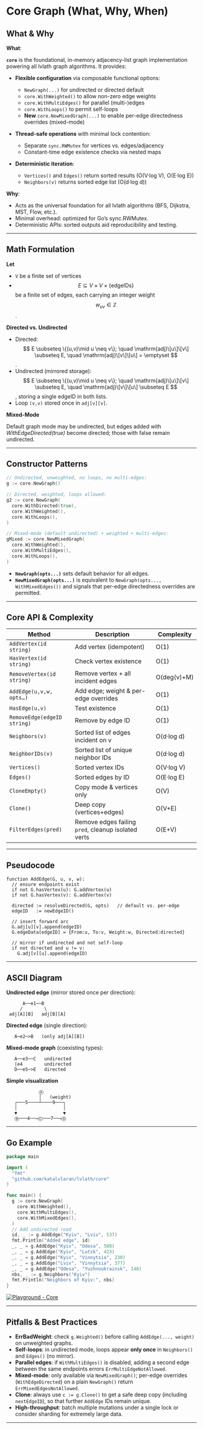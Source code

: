# Core Graph (What, Why, When)

## What & Why

**What**:

**`core`** is the foundational, in-memory adjacency-list graph implementation powering all lvlath graph algorithms. It provides:

* **Flexible configuration** via composable functional options:

  * `NewGraph(...)` for undirected or directed default
  * `core.WithWeighted()` to allow non-zero edge weights
  * `core.WithMultiEdges()` for parallel (multi-)edges
  * `core.WithLoops()` to permit self-loops
  * **New** `core.NewMixedGraph(...)` to enable per-edge directedness overrides (mixed-mode)

* **Thread-safe operations** with minimal lock contention:

  * Separate `sync.RWMutex` for vertices vs. edges/adjacency
  * Constant-time edge existence checks via nested maps

* **Deterministic iteration**:

  * `Vertices()` and `Edges()` return sorted results (O(V·log V), O(E·log E))
  * `Neighbors(v)` returns sorted edge list (O(d·log d))

**Why**:

* Acts as the universal foundation for all lvlath algorithms (BFS, Dijkstra, MST, Flow, etc.).
* Minimal overhead: optimized for Go’s sync.RWMutex.
* Deterministic APIs: sorted outputs aid reproducibility and testing.

---

## Math Formulation

  **Let**
  * `V` be a finite set of vertices
  * 
    $$
    E \subseteq V \times V \times \{\text{edgeIDs}\}
    $$ 
be a finite set of edges, each carrying an integer weight 
    $$
    w_{uv} \in \mathbb{Z}
    $$.

  **Directed vs. Undirected**
  * Directed:
    $$
    E \subseteq \{(u,v)\mid u \neq v\}; \quad \mathrm{adj}\[u\]\[v\] \subseteq E, \quad \mathrm{adj}\[v\]\[u\] = \emptyset
    $$ .
  * Undirected (mirrored storage): 
    $$
    E \subseteq \{(u,v)\mid u \neq v\}; \quad \mathrm{adj}\[u\]\[v\] \subseteq E, \quad \mathrm{adj}\[v\]\[u\] \subseteq E
    $$ ,
  storing a single edgeID in both lists.
  * Loop `(v,v)` stored once in `adj[v][v]`.

  **Mixed-Mode**

  Default graph mode may be undirected, but edges added with *WithEdgeDirected(true)* become directed; those with false remain undirected.

---

## Constructor Patterns

```go
// Undirected, unweighted, no loops, no multi-edges:
g := core.NewGraph()

// Directed, weighted, loops allowed:
g2 := core.NewGraph(
  core.WithDirected(true),
  core.WithWeighted(),
  core.WithLoops(),
)

// Mixed-mode (default undirected) + weighted + multi-edges:
gMixed := core.NewMixedGraph(
  core.WithWeighted(),
  core.WithMultiEdges(),
  core.WithLoops(),
)
```

* **`NewGraph(opts...)`** sets default behavior for all edges.
* **`NewMixedGraph(opts...)`** is equivalent to `NewGraph(opts..., WithMixedEdges())` and signals that per-edge directedness overrides are permitted.

---

## Core API & Complexity

| Method                      | Description                                         | Complexity  |
| --------------------------- | --------------------------------------------------- | ----------- |
| `AddVertex(id string)`      | Add vertex (idempotent)                             | O(1)        |
| `HasVertex(id string)`      | Check vertex existence                              | O(1)        |
| `RemoveVertex(id string)`   | Remove vertex + all incident edges                  | O(deg(v)+M) |
| `AddEdge(u,v,w, opts…)`     | Add edge; weight & per-edge overrides               | O(1)        |
| `HasEdge(u,v)`              | Test existence                                      | O(1)        |
| `RemoveEdge(edgeID string)` | Remove by edge ID                                   | O(1)        |
| `Neighbors(v)`              | Sorted list of edges incident on v                  | O(d·log d)  |
| `NeighborIDs(v)`            | Sorted list of unique neighbor IDs                  | O(d·log d)  |
| `Vertices()`                | Sorted vertex IDs                                   | O(V·log V)  |
| `Edges()`                   | Sorted edges by ID                                  | O(E·log E)  |
| `CloneEmpty()`              | Copy mode & vertices only                           | O(V)        |
| `Clone()`                   | Deep copy (vertices+edges)                          | O(V+E)      |
| `FilterEdges(pred)`         | Remove edges failing `pred`, cleanup isolated verts | O(E+V)      |

---

## Pseudocode

```text
function AddEdge(G, u, v, w):
  // ensure endpoints exist
  if not G.hasVertex(u): G.addVertex(u)
  if not G.hasVertex(v): G.addVertex(v)
  
  directed := resolveDirected(G, opts)   // default vs. per-edge
  edgeID   := newEdgeID()

  // insert forward arc
  G.adj[u][v].append(edgeID)
  G.edgeData[edgeID] = {From:u, To:v, Weight:w, Directed:directed}

  // mirror if undirected and not self-loop
  if not directed and u != v:
    G.adj[v][u].append(edgeID)
```

---

## ASCII Diagram

**Undirected edge** (mirror stored once per direction):
```
      A──e1──B
     /        \
 adj[A][B]   adj[B][A]
```

**Directed edge** (single direction):
```
   A─e2─>B   (only adj[A][B])
```

**Mixed-mode graph** (coexisting types):
```
   A──e3──C   undirected
   |e4        undirected
   D──e5─>E   directed
```

**Simple visualization**
```
            Ⓐ
            │   (weight)
   ┌───5────┴────9───┐
   │                 │
   ▼                 ▼
   Ⓑ───4──→Ⓒ───7──→Ⓓ   
```

---

## Go Example

```go
package main

import (
  "fmt"
  "github.com/katalvlaran/lvlath/core"
)

func main() {
  g := core.NewGraph(
    core.WithWeighted(),
    core.WithMultiEdges(),
    core.WithMixedEdges(),
  )
  // Add undirected road
  id, _ := g.AddEdge("Kyiv", "Lviv", 537)
  fmt.Println("Added edge", id)
  _, _ = g.AddEdge("Kyiv", "Odesa", 508)
  _, _ = g.AddEdge("Kyiv", "Lutsk", 423)
  _, _ = g.AddEdge("Kyiv", "Vinnytsia", 230)
  _, _ = g.AddEdge("Lviv", "Vinnytsia", 377)
  _, _ = g.AddEdge("Odesa", "Yuzhnoukrainsk", 148)
  nbs, _ := g.Neighbors("Kyiv")
  fmt.Println("Neighbors of Kyiv:", nbs)
}

```
[![Playground - Core](https://img.shields.io/badge/Go_Playground-Core-blue?logo=go)](https://go.dev/play/p/r5MFWaecYsV)

---


## Pitfalls & Best Practices

* **ErrBadWeight**: check `g.Weighted()` before calling `AddEdge(..., weight)` on unweighted graphs.
* **Self-loops**: in undirected mode, loops appear **only once** in `Neighbors()` and `Edges()` (no mirror).
* **Parallel edges**: if `WithMultiEdges()` is disabled, adding a second edge between the same endpoints errors `ErrMultiEdgeNotAllowed`.
* **Mixed-mode**: only available via `NewMixedGraph()`; per-edge overrides (`WithEdgeDirected`) on a plain `NewGraph()` return `ErrMixedEdgesNotAllowed`.
* **Clone**: always use `c := g.Clone()` to get a safe deep copy (including `nextEdgeID`), so that further `AddEdge` IDs remain unique.
* **High-throughput**: batch multiple mutations under a single lock or consider sharding for extremely large data.

---